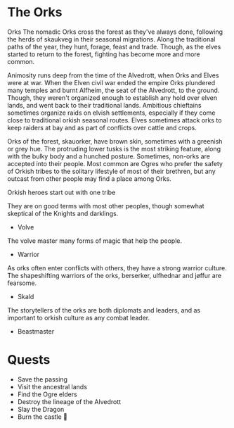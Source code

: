 # The Orks

Orks
The nomadic Orks cross the forest as they've always done, following the herds of skaukveg in their seasonal migrations. Along the traditional paths of the year, they hunt, forage, feast and trade. Though, as the elves started to return to the forest, fighting has become more and more common. 

Animosity runs deep from the time of the Alvedrott, when Orks and Elves were at war. When the Elven civil war ended the empire Orks plundered many temples and burnt Alfheim, the seat of the Alvedrott, to the ground. 
Though, they weren't organized enough to establish any hold over elven lands, and went back to their traditional lands. Ambitious chieftains sometimes organize raids on elvish settlements, especially if they come close to traditional orkish seasonal routes.  Elves sometimes attack orks to keep raiders at bay and as part of conflicts over cattle and crops.

Orks of the forest, skauorker, have brown skin, sometimes with a greenish or grey hue. The protruding lower tusks is the most striking feature, along with the bulky body and a hunched posture.
Sometimes, non-orks are accepted into their people. Most common are Ogres who prefer the safety of Orkish tribes to the solitary lifestyle of most of their brethren, but any outcast from other people may find a place among Orks.

 Orkish heroes start out with one tribe



They are on good terms with most other peoples, though somewhat skeptical of the Knights and darklings. 



- Volve

The volve master many forms of magic that help the people. 

- Warrior

As orks often enter conflicts with others, they have a strong warrior culture. The shapeshifting warriors of the orks, berserker, ulfhednar and jøffur are fearsome.

- Skald

The storytellers of the orks are both diplomats and leaders, and as important to orkish culture as any combat leader.

- Beastmaster



# Quests

- Save the passing
- Visit the ancestral lands 
- Find the Ogre elders
- Destroy the lineage of the Alvedrott
- Slay the Dragon
- Burn the castle 🏰
